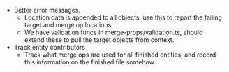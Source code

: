 - Better error messages.
  - Location data is appended to all objects, use this to report the failing target and merge op locations.
  - We have validation funcs in merge-props/validation.ts, should extend these to pull the target objects from context.
- Track entity contributors
  - Track what merge ops are used for all finished entities, and record this information on the finished file somehow.

